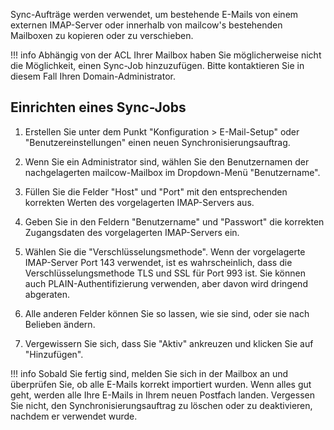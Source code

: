 Sync-Aufträge werden verwendet, um bestehende E-Mails von einem externen IMAP-Server oder innerhalb von mailcow's bestehenden Mailboxen zu kopieren oder zu verschieben.

!!! info
    Abhängig von der ACL Ihrer Mailbox haben Sie möglicherweise nicht die Möglichkeit, einen Sync-Job hinzuzufügen. Bitte kontaktieren Sie in diesem Fall Ihren Domain-Administrator.

## Einrichten eines Sync-Jobs
1. Erstellen Sie unter dem Punkt "Konfiguration > E-Mail-Setup" oder "Benutzereinstellungen" einen neuen Synchronisierungsauftrag.

2. Wenn Sie ein Administrator sind, wählen Sie den Benutzernamen der nachgelagerten mailcow-Mailbox im Dropdown-Menü "Benutzername".

3. Füllen Sie die Felder "Host" und "Port" mit den entsprechenden korrekten Werten des vorgelagerten IMAP-Servers aus.

4. Geben Sie in den Feldern "Benutzername" und "Passwort" die korrekten Zugangsdaten des vorgelagerten IMAP-Servers ein.

5. Wählen Sie die "Verschlüsselungsmethode". Wenn der vorgelagerte IMAP-Server Port 143 verwendet, ist es wahrscheinlich, dass die Verschlüsselungsmethode TLS und SSL für Port 993 ist. Sie können auch PLAIN-Authentifizierung verwenden, aber davon wird dringend abgeraten.

6. Alle anderen Felder können Sie so lassen, wie sie sind, oder sie nach Belieben ändern.

7. Vergewissern Sie sich, dass Sie "Aktiv" ankreuzen und klicken Sie auf "Hinzufügen".

!!! info
    Sobald Sie fertig sind, melden Sie sich in der Mailbox an und überprüfen Sie, ob alle E-Mails korrekt importiert wurden. Wenn alles gut geht, werden alle Ihre E-Mails in Ihrem neuen Postfach landen. Vergessen Sie nicht, den Synchronisierungsauftrag zu löschen oder zu deaktivieren, nachdem er verwendet wurde.